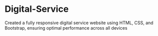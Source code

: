 # Digital-Service
Created a fully responsive digital service website using HTML, CSS, and Bootstrap, ensuring optimal performance across all devices
